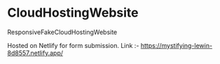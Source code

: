 # CloudHostingWebsite
ResponsiveFakeCloudHostingWebsite

Hosted on Netlify for form submission.
Link :- https://mystifying-lewin-8d8557.netlify.app/
